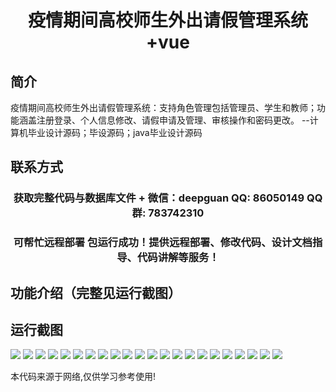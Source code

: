 <p><h1 align="center">疫情期间高校师生外出请假管理系统+vue</h1></p>

## 简介
疫情期间高校师生外出请假管理系统：支持角色管理包括管理员、学生和教师；功能涵盖注册登录、个人信息修改、请假申请及管理、审核操作和密码更改。    --计算机毕业设计源码；毕设源码；java毕业设计源码


## 联系方式
<p><h3 align="center">获取完整代码与数据库文件 + 微信：deepguan QQ: 86050149 QQ群: 783742310</h3></p>
<p><h3 align="center">可帮忙远程部署 包运行成功！提供远程部署、修改代码、设计文档指导、代码讲解等服务！</h3></p>

## 功能介绍（完整见运行截图）

## 运行截图
![](https://bs-1329754181.cos.ap-shanghai.myqcloud.com/ssm/PandemicLeaveManagementSystem/img/001.jpg)
![](https://bs-1329754181.cos.ap-shanghai.myqcloud.com/ssm/PandemicLeaveManagementSystem/img/002.jpg)
![](https://bs-1329754181.cos.ap-shanghai.myqcloud.com/ssm/PandemicLeaveManagementSystem/img/003.jpg)
![](https://bs-1329754181.cos.ap-shanghai.myqcloud.com/ssm/PandemicLeaveManagementSystem/img/004.jpg)
![](https://bs-1329754181.cos.ap-shanghai.myqcloud.com/ssm/PandemicLeaveManagementSystem/img/005.jpg)
![](https://bs-1329754181.cos.ap-shanghai.myqcloud.com/ssm/PandemicLeaveManagementSystem/img/006.jpg)
![](https://bs-1329754181.cos.ap-shanghai.myqcloud.com/ssm/PandemicLeaveManagementSystem/img/007.jpg)
![](https://bs-1329754181.cos.ap-shanghai.myqcloud.com/ssm/PandemicLeaveManagementSystem/img/008.jpg)
![](https://bs-1329754181.cos.ap-shanghai.myqcloud.com/ssm/PandemicLeaveManagementSystem/img/009.jpg)
![](https://bs-1329754181.cos.ap-shanghai.myqcloud.com/ssm/PandemicLeaveManagementSystem/img/010.jpg)
![](https://bs-1329754181.cos.ap-shanghai.myqcloud.com/ssm/PandemicLeaveManagementSystem/img/011.jpg)
![](https://bs-1329754181.cos.ap-shanghai.myqcloud.com/ssm/PandemicLeaveManagementSystem/img/012.jpg)
![](https://bs-1329754181.cos.ap-shanghai.myqcloud.com/ssm/PandemicLeaveManagementSystem/img/013.jpg)
![](https://bs-1329754181.cos.ap-shanghai.myqcloud.com/ssm/PandemicLeaveManagementSystem/img/014.jpg)
![](https://bs-1329754181.cos.ap-shanghai.myqcloud.com/ssm/PandemicLeaveManagementSystem/img/015.jpg)
![](https://bs-1329754181.cos.ap-shanghai.myqcloud.com/ssm/PandemicLeaveManagementSystem/img/016.jpg)
![](https://bs-1329754181.cos.ap-shanghai.myqcloud.com/ssm/PandemicLeaveManagementSystem/img/017.jpg)
![](https://bs-1329754181.cos.ap-shanghai.myqcloud.com/ssm/PandemicLeaveManagementSystem/img/018.jpg)
![](https://bs-1329754181.cos.ap-shanghai.myqcloud.com/ssm/PandemicLeaveManagementSystem/img/019.jpg)
![](https://bs-1329754181.cos.ap-shanghai.myqcloud.com/ssm/PandemicLeaveManagementSystem/img/020.jpg)
![](https://bs-1329754181.cos.ap-shanghai.myqcloud.com/ssm/PandemicLeaveManagementSystem/img/021.jpg)
![](https://bs-1329754181.cos.ap-shanghai.myqcloud.com/ssm/PandemicLeaveManagementSystem/img/022.jpg)

<p>本代码来源于网络,仅供学习参考使用!</p>
